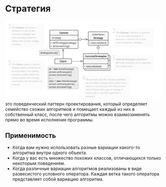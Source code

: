 # Стратегия
![img.png](img.png)
это поведенческий паттерн проектирования, который определяет семейство схожих алгоритмов и помещает каждый из них в собственный класс, после
чего алгоритмы можно взаимозаменять прямо во время исполнения программы.

## Применимость

-  Когда вам нужно использовать разные вариации какого-то алгоритма внутри одного объекта.
-  Когда у вас есть множество похожих классов, отличающихся только некоторым поведением.
- Когда различные вариации алгоритмов реализованы в виде развесистого условного оператора. Каждая ветка такого оператора представляет собой вариацию алгоритма.

